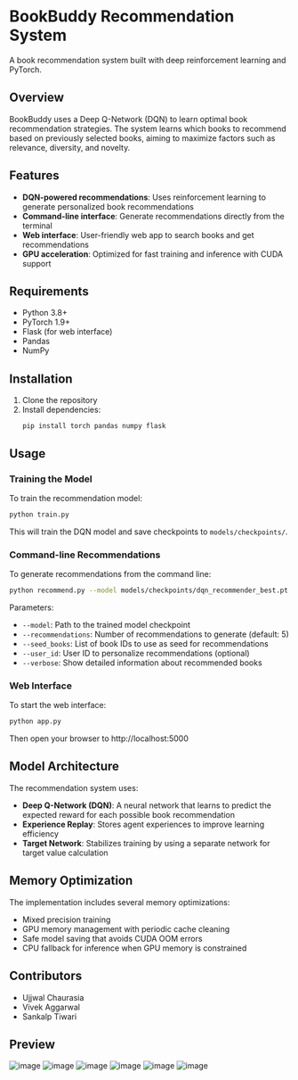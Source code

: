 # BookBuddy Recommendation System

A book recommendation system built with deep reinforcement learning and PyTorch.

## Overview

BookBuddy uses a Deep Q-Network (DQN) to learn optimal book recommendation strategies. The system learns which books to recommend based on previously selected books, aiming to maximize factors such as relevance, diversity, and novelty.

## Features

- **DQN-powered recommendations**: Uses reinforcement learning to generate personalized book recommendations
- **Command-line interface**: Generate recommendations directly from the terminal
- **Web interface**: User-friendly web app to search books and get recommendations
- **GPU acceleration**: Optimized for fast training and inference with CUDA support

## Requirements

- Python 3.8+
- PyTorch 1.9+
- Flask (for web interface)
- Pandas
- NumPy

## Installation

1. Clone the repository
2. Install dependencies:
   ```
   pip install torch pandas numpy flask
   ```

## Usage

### Training the Model

To train the recommendation model:

```bash
python train.py
```

This will train the DQN model and save checkpoints to `models/checkpoints/`.

### Command-line Recommendations

To generate recommendations from the command line:

```bash
python recommend.py --model models/checkpoints/dqn_recommender_best.pt --recommendations 5 --seed_books 1234 5678
```

Parameters:

- `--model`: Path to the trained model checkpoint
- `--recommendations`: Number of recommendations to generate (default: 5)
- `--seed_books`: List of book IDs to use as seed for recommendations
- `--user_id`: User ID to personalize recommendations (optional)
- `--verbose`: Show detailed information about recommended books

### Web Interface

To start the web interface:

```bash
python app.py
```

Then open your browser to http://localhost:5000

## Model Architecture

The recommendation system uses:

- **Deep Q-Network (DQN)**: A neural network that learns to predict the expected reward for each possible book recommendation
- **Experience Replay**: Stores agent experiences to improve learning efficiency
- **Target Network**: Stabilizes training by using a separate network for target value calculation

## Memory Optimization

The implementation includes several memory optimizations:

- Mixed precision training
- GPU memory management with periodic cache cleaning
- Safe model saving that avoids CUDA OOM errors
- CPU fallback for inference when GPU memory is constrained

## Contributors

- Ujjwal Chaurasia
- Vivek Aggarwal
- Sankalp Tiwari

## Preview
![image](https://github.com/user-attachments/assets/05cf4778-6bfa-4610-8c73-9920ea811600) ![image](https://github.com/user-attachments/assets/b5813a93-81cf-4ba9-8964-c81796285ac7)
![image](https://github.com/user-attachments/assets/28ed8773-ef86-4917-a33d-9a52381813b7) ![image](https://github.com/user-attachments/assets/9010e581-5b97-4baa-b398-23e629dab333)
![image](https://github.com/user-attachments/assets/9709bfa3-d3e5-4257-86e6-228d417a732a) ![image](https://github.com/user-attachments/assets/0ae4a25a-15eb-4f3d-b680-cf773f2f1d2b)
